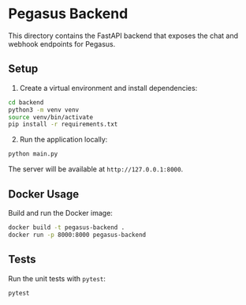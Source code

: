 # Pegasus Backend

This directory contains the FastAPI backend that exposes the chat and webhook endpoints for Pegasus.

## Setup

1. Create a virtual environment and install dependencies:

```bash
cd backend
python3 -m venv venv
source venv/bin/activate
pip install -r requirements.txt
```

2. Run the application locally:

```bash
python main.py
```

The server will be available at `http://127.0.0.1:8000`.

## Docker Usage

Build and run the Docker image:

```bash
docker build -t pegasus-backend .
docker run -p 8000:8000 pegasus-backend
```

## Tests

Run the unit tests with `pytest`:

```bash
pytest
```
